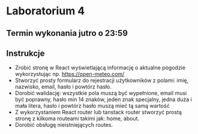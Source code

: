 # Laboratorium 4
## Termin wykonania jutro o 23:59
## Instrukcje
* Zrobić stronę w React wyświetlającą informację o aktualne pogodzie wykorzystując np. https://open-meteo.com/
* Stworzyć prosty formularz do rejestracji użytkowników z polami: imię, nazwisko, email, hasło i powtórz hasło.
* Dorobić walidację: wszystkie pola muszą być wypełnione, email musi być poprawny, hasło min 14 znaków, jeden znak specjalny, jedna duża i mała litera, hasło i powtórz hasło muszą mieć tą samą wartość
* Z wykorzystaniem React router lub tanstack router stworzyć prostą stronę z kilkoma routeami takimi jak: home, about.
* Dorobić obsługę nieistniejących routes.
